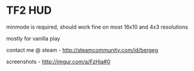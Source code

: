 TF2 HUD
=======
minmode is required,
should work fine on most 16x10 and 4x3 resolutions

mostly for vanilla play

contact me @ steam - http://steamcommunity.com/id/bergeg

screenshots - http://imgur.com/a/FzHja#0
